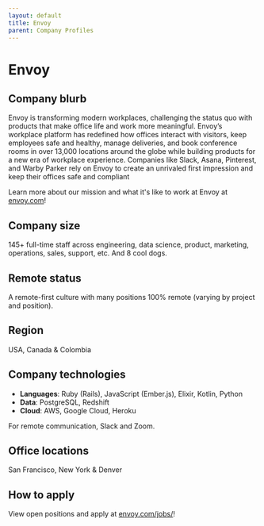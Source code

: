 ```yaml
---
layout: default
title: Envoy
parent: Company Profiles
---
```


# Envoy

## Company blurb

Envoy is transforming modern workplaces, challenging the status quo with products that make office life and work more meaningful. Envoy’s workplace platform has redefined how offices interact with visitors, keep employees safe and healthy, manage deliveries, and book conference rooms in over 13,000 locations around the globe while building products for a new era of workplace experience. Companies like Slack, Asana, Pinterest, and Warby Parker rely on
Envoy to create an unrivaled first impression and keep their offices safe and compliant

Learn more about our mission and what it's like to work at Envoy at [envoy.com](https://envoy.com/about/)!

## Company size

145+ full-time staff across engineering, data science, product, marketing, operations, sales, support, etc. And 8 cool dogs.

## Remote status

A remote-first culture with many positions 100% remote (varying by project and position).

## Region

USA, Canada & Colombia

## Company technologies

- **Languages**: Ruby (Rails), JavaScript (Ember.js), Elixir, Kotlin, Python
- **Data**: PostgreSQL, Redshift
- **Cloud**: AWS, Google Cloud, Heroku

For remote communication, Slack and Zoom.

## Office locations

San Francisco, New York & Denver

## How to apply

View open positions and apply at [envoy.com/jobs/](https://grnh.se/83f7cd0f2us)!
